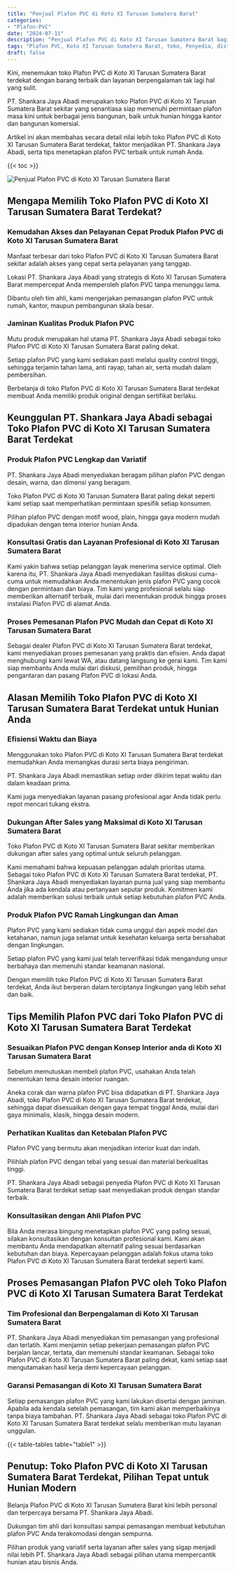 ```yaml
---
title: "Penjual Plafon PVC di Koto XI Tarusan Sumatera Barat"
categories: 
- "Plafon-PVC"
date: "2024-07-11"
description: "Penjual Plafon PVC di Koto XI Tarusan Sumatera Barat bagi rumah, perkantoran, serta toko. Plafon berkualitas, variasi motif, variasi warna menarik, dengan layanan instalasi ditangani oleh teknisi profesional serta garansi resmi!|Servis penjualan Plafon PVC di Koto XI Tarusan Sumatera Barat untuk kebutuhan hunian, kantor, maupun ritel, beserta plafon terbaik dan penempatan oleh tim ahli dan garansi resmi.|Pilihan Plafon PVC di Koto XI Tarusan Sumatera Barat yang andal bagi hunian, office, serta ritel, bersama plafon unggulan dan instalasi dikerjakan oleh tim ahli dan jaminan resmi.|Penjualan Plafon PVC di Koto XI Tarusan Sumatera Barat bagi tempat tinggal, perkantoran, dan toko, beserta material terbaik dan instalasi oleh tenaga ahli ahli, dilengkapi dengan kepastian resmi.}"
tags: "Plafon PVC, Koto XI Tarusan Sumatera Barat, toko, Penyedia, distributor"
draft: false
---
```


Kini, menemukan toko Plafon PVC di Koto XI Tarusan Sumatera Barat terdekat dengan barang terbaik dan layanan berpengalaman tak lagi hal yang sulit.

PT. Shankara Jaya Abadi merupakan toko Plafon PVC di Koto XI Tarusan Sumatera Barat sekitar yang senantiasa siap memenuhi permintaan plafon masa kini untuk berbagai jenis bangunan, baik untuk hunian hingga kantor dan bangunan komersial.

Artikel ini akan membahas secara detail nilai lebih toko Plafon PVC di Koto XI Tarusan Sumatera Barat terdekat, faktor menjadikan PT. Shankara Jaya Abadi, serta tips menetapkan plafon PVC terbaik untuk rumah Anda.

{{< toc >}}

![Penjual Plafon PVC di Koto XI Tarusan Sumatera Barat](/images/Plafon-PVC/Penjual-Plafon-PVC-di-Koto-XI-Tarusan-Sumatera-Barat.png)


## Mengapa Memilih Toko Plafon PVC di Koto XI Tarusan Sumatera Barat Terdekat?

### Kemudahan Akses dan Pelayanan Cepat Produk Plafon PVC di Koto XI Tarusan Sumatera Barat

Manfaat terbesar dari toko Plafon PVC di Koto XI Tarusan Sumatera Barat sekitar adalah akses yang cepat serta pelayanan yang tanggap.

Lokasi PT. Shankara Jaya Abadi yang strategis di Koto XI Tarusan Sumatera Barat mempercepat Anda memperoleh plafon PVC tanpa menunggu lama.

Dibantu oleh tim ahli, kami mengerjakan pemasangan plafon PVC untuk rumah, kantor, maupun pembangunan skala besar.

### Jaminan Kualitas Produk Plafon PVC

Mutu produk merupakan hal utama PT. Shankara Jaya Abadi sebagai toko Plafon PVC di Koto XI Tarusan Sumatera Barat paling dekat.

Setiap plafon PVC yang kami sediakan pasti melalui quality control tinggi, sehingga terjamin tahan lama, anti rayap, tahan air, serta mudah dalam pembersihan.

Berbelanja di toko Plafon PVC di Koto XI Tarusan Sumatera Barat terdekat membuat Anda memiliki produk original dengan sertifikat berlaku.

## Keunggulan PT. Shankara Jaya Abadi sebagai Toko Plafon PVC di Koto XI Tarusan Sumatera Barat Terdekat

### Produk Plafon PVC Lengkap dan Variatif

PT. Shankara Jaya Abadi menyediakan beragam pilihan plafon PVC dengan desain, warna, dan dimensi yang beragam.

Toko Plafon PVC di Koto XI Tarusan Sumatera Barat paling dekat seperti kami setiap saat memperhatikan permintaan spesifik setiap konsumen.

Pilihan plafon PVC dengan motif wood, plain, hingga gaya modern mudah dipadukan dengan tema interior hunian Anda.

### Konsultasi Gratis dan Layanan Profesional di Koto XI Tarusan Sumatera Barat

Kami yakin bahwa setiap pelanggan layak menerima service optimal. Oleh karena itu, PT. Shankara Jaya Abadi menyediakan fasilitas diskusi cuma-cuma untuk memudahkan Anda menentukan jenis plafon PVC yang cocok dengan permintaan dan biaya. Tim kami yang profesional selalu siap memberikan alternatif terbaik, mulai dari menentukan produk hingga proses instalasi Plafon PVC di alamat Anda.

### Proses Pemesanan Plafon PVC Mudah dan Cepat di Koto XI Tarusan Sumatera Barat

Sebagai dealer Plafon PVC di Koto XI Tarusan Sumatera Barat terdekat, kami menyediakan proses pemesanan yang praktis dan efisien. Anda dapat menghubungi kami lewat WA, atau datang langsung ke gerai kami. Tim kami siap membantu Anda mulai dari diskusi, pemilihan produk, hingga pengantaran dan pasang Plafon PVC di lokasi Anda.

## Alasan Memilih Toko Plafon PVC di Koto XI Tarusan Sumatera Barat Terdekat untuk Hunian Anda

### Efisiensi Waktu dan Biaya

Menggunakan toko Plafon PVC di Koto XI Tarusan Sumatera Barat terdekat memudahkan Anda memangkas durasi serta biaya pengiriman.

PT. Shankara Jaya Abadi memastikan setiap order dikirim tepat waktu dan dalam keadaan prima.

Kami juga menyediakan layanan pasang profesional agar Anda tidak perlu repot mencari tukang ekstra.

### Dukungan After Sales yang Maksimal di Koto XI Tarusan Sumatera Barat

Toko Plafon PVC di Koto XI Tarusan Sumatera Barat sekitar memberikan dukungan after sales yang optimal untuk seluruh pelanggan.

Kami memahami bahwa kepuasan pelanggan adalah prioritas utama. Sebagai toko Plafon PVC di Koto XI Tarusan Sumatera Barat terdekat, PT. Shankara Jaya Abadi menyediakan layanan purna jual yang siap membantu Anda jika ada kendala atau pertanyaan seputar produk. Komitmen kami adalah memberikan solusi terbaik untuk setiap kebutuhan plafon PVC Anda.

### Produk Plafon PVC Ramah Lingkungan dan Aman

Plafon PVC yang kami sediakan tidak cuma unggul dari aspek model dan ketahanan, namun juga selamat untuk kesehatan keluarga serta bersahabat dengan lingkungan.

Setiap plafon PVC yang kami jual telah terverifikasi tidak mengandung unsur berbahaya dan memenuhi standar keamanan nasional.

Dengan memilih toko Plafon PVC di Koto XI Tarusan Sumatera Barat terdekat, Anda ikut berperan dalam terciptanya lingkungan yang lebih sehat dan baik.

## Tips Memilih Plafon PVC dari Toko Plafon PVC di Koto XI Tarusan Sumatera Barat Terdekat

### Sesuaikan Plafon PVC dengan Konsep Interior anda di Koto XI Tarusan Sumatera Barat

Sebelum memutuskan membeli plafon PVC, usahakan Anda telah menentukan tema desain interior ruangan.

Aneka corak dan warna plafon PVC bisa didapatkan di PT. Shankara Jaya Abadi, toko Plafon PVC di Koto XI Tarusan Sumatera Barat terdekat, sehingga dapat disesuaikan dengan gaya tempat tinggal Anda, mulai dari gaya minimalis, klasik, hingga desain modern.

### Perhatikan Kualitas dan Ketebalan Plafon PVC

Plafon PVC yang bermutu akan menjadikan interior kuat dan indah.

Pilihlah plafon PVC dengan tebal yang sesuai dan material berkualitas tinggi.

PT. Shankara Jaya Abadi sebagai penyedia Plafon PVC di Koto XI Tarusan Sumatera Barat terdekat setiap saat menyediakan produk dengan standar terbaik.

### Konsultasikan dengan Ahli Plafon PVC

Bila Anda merasa bingung menetapkan plafon PVC yang paling sesuai, silakan konsultasikan dengan konsultan profesional kami. Kami akan membantu Anda mendapatkan alternatif paling sesuai berdasarkan kebutuhan dan biaya. Kepercayaan pelanggan adalah fokus utama toko Plafon PVC di Koto XI Tarusan Sumatera Barat terdekat seperti kami.

## Proses Pemasangan Plafon PVC oleh Toko Plafon PVC di Koto XI Tarusan Sumatera Barat Terdekat

### Tim Profesional dan Berpengalaman di Koto XI Tarusan Sumatera Barat

PT. Shankara Jaya Abadi menyediakan tim pemasangan yang profesional dan terlatih. Kami menjamin setiap pekerjaan pemasangan plafon PVC berjalan lancar, tertata, dan memenuhi standar keamanan. Sebagai toko Plafon PVC di Koto XI Tarusan Sumatera Barat paling dekat, kami setiap saat mengutamakan hasil kerja demi kepercayaan pelanggan.

### Garansi Pemasangan di Koto XI Tarusan Sumatera Barat

Setiap pemasangan plafon PVC yang kami lakukan disertai dengan jaminan. Apabila ada kendala setelah pemasangan, tim kami akan memperbaikinya tanpa biaya tambahan. PT. Shankara Jaya Abadi sebagai toko Plafon PVC di Koto XI Tarusan Sumatera Barat terdekat selalu memberikan mutu layanan unggulan.

{{< table-tables table="table1" >}}

## Penutup: Toko Plafon PVC di Koto XI Tarusan Sumatera Barat Terdekat, Pilihan Tepat untuk Hunian Modern

Belanja Plafon PVC di Koto XI Tarusan Sumatera Barat kini lebih personal dan terpercaya bersama PT. Shankara Jaya Abadi.

Dukungan tim ahli dari konsultasi sampai pemasangan membuat kebutuhan plafon PVC Anda terakomodasi dengan sempurna.

Pilihan produk yang variatif serta layanan after sales yang sigap menjadi nilai lebih PT. Shankara Jaya Abadi sebagai pilihan utama mempercantik hunian atau bisnis Anda.